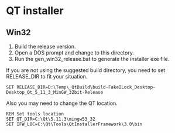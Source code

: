 # QT installer

## Win32
1. Build the release version.
2. Open a DOS prompt and change to this directory.
3. Run the gen_win32_release.bat to generate the installer exe file.

If you are not using the suggested build directory, you need to set RELEASE_DIR to fit your situation.
```
SET RELEASE_DIR=D:\Temp\_QtBuild\build-FakeILock_Desktop-Desktop_Qt_5_11_3_MinGW_32bit-Release
```


Also you may need to change the QT location.
```
REM Set tools location
SET QT_DIR=C:\Qt\5.11.3\mingw53_32
SET IFW_LOC=C:\Qt\Tools\QtInstallerFramework\3.0\bin
```

